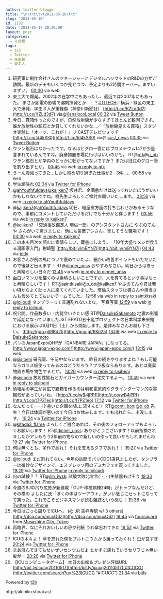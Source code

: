 ```yaml
---
author: twitter-blogger
title: "\n\t\t\t\t2011-05-16\t\t"
slug: '2011-05-16'
id: 1102
date: '2011-05-17 20:30:00'
layout: post
categories:
  - 未分類
tags:
  - t2b
  - Twitter
  - 未来館
  - 東工大
---
```


<div xmlns:georss="http://www.georss.org/georss">

1.  <span><span>研究室に制作会社さんのマネージャーとデジタルハリウッドのR&Dの方がご訪問。最新のデモもいくつか見せつつ、予定よりも2時間オーバー。まずいまずい。</span> <span>[<span>00:00</span>](http://twitter.com/o_ob/status/70081253717721088) <span>via web</span></span></span>
2.  <span><span>東工大で爆発。2002年の在学中にもあったし、最近では2007年にもあった。 まさか節電の影響で溶剤揮発とか…！？[#TITECH](http://twitter.com/search?q=%23TITECH "#TITECH")／横浜・緑区の東工大で爆発、学生３人が重軽傷（神奈川新聞社） [http://t.co/KZLd3d7](http://t.co/KZLd3d7) via@[KanalocoLocal](http://twitter.com/KanalocoLocal "KanalocoLocal")</span> <span>[<span>00:32</span>](http://twitter.com/o_ob/status/70089309256028160) <span>via [Tweet Button](http://twitter.com/tweetbutton)</span></span></span>
3.  <span><span>今日、霧箱作ったのですが、自然放射線が少なすぎてほとんど観測できず。誰か放射性の鉱石とか貸してくれないかな…／「放射線見える霧箱」スタジオ実験に「オーッ、これが！」 J-CASTテレビウォッチ [http://t.co/Id4kSS0](http://t.co/Id4kSS0) via@[jcast_news](http://twitter.com/jcast_news "jcast_news")</span> <span>[<span>00:35</span>](http://twitter.com/o_ob/status/70089893564526592) <span>via [Tweet Button](http://twitter.com/tweetbutton)</span></span></span>
4.  <span><span>ウラン鉱石はなかったです。なるほどグロー管にはプロメチウム147が少量含まれているんですね。廃棄物置き場に行けばいいのかも。 RT@[gtk](http://twitter.com/gtk "gtk")@[o_ob](http://twitter.com/o_ob "o_ob") ウラン鉱石とか学内のどっかに転がってないですか？ または旧式のグロー管を割り出すとか。</span> <span>[<span>00:45</span>](http://twitter.com/o_ob/status/70092432062156800) <span>via web</span> [in reply to gtk](http://twitter.com/gtk/status/70090451528581120)</span></span>
5.  <span><span>うーん腹減ってきた…しかし締め切り過ぎた仕事が2－3件…。</span> <span>[<span>00:58</span>](http://twitter.com/o_ob/status/70095857801895937) <span>via web</span></span></span>
6.  <span><span>学生頑張れ</span> <span>[<span>02:34</span>](http://twitter.com/o_ob/status/70119930070188032) <span>via [Twitter for iPhone](http://twitter.com/#!/download/iphone)</span></span></span>
7.  <span><span>@[ahYouthfuldays](http://twitter.com/ahYouthfuldays "ahYouthfuldays")@[kajiken7](http://twitter.com/kajiken7 "kajiken7") 坂井君、企画書だけは送っておいたほうがいいかもしれないですね。梶先生よろしくご検討お願いいたします。</span> <span>[<span>03:56</span>](http://twitter.com/o_ob/status/70140461821599744) <span>via web</span> [in reply to ahYouthfuldays](http://twitter.com/ahYouthfuldays/status/70139090435190784)</span></span>
8.  <span><span>@[kajiken7](http://twitter.com/kajiken7 "kajiken7")@[ahYouthfuldays](http://twitter.com/ahYouthfuldays "ahYouthfuldays") 明日、経産省方面の打ち合わせがあるそうなので、事前にコメントしていただけるだけでも十分かと存じます！</span> <span>[<span>03:56</span>](http://twitter.com/o_ob/status/70140656873517056) <span>via web</span> [in reply to kajiken7](http://twitter.com/kajiken7/status/70140009075847168)</span></span>
9.  <span><span>@[kajiken7](http://twitter.com/kajiken7 "kajiken7") 「交通事故鑑定人 環倫一郎」のアシスタントさんに やぶのてんや さんがいて驚きました。他にも豪華アシさん。楽しそうな職場です！</span> <span>[<span>04:30</span>](http://twitter.com/o_ob/status/70149011646054400) <span>via web</span> [in reply to kajiken7](http://twitter.com/kajiken7/status/70144675155148800)</span></span>
10.  <span><span>この本も目次を読むに素晴らしい、蔵書にしよう。 「10年大盛りメシが食える漫画家入門」樹崎聖 [http://bit.ly/mBYN7l](http://bit.ly/mBYN7l)</span> <span>[<span>04:43</span>](http://twitter.com/o_ob/status/70152463939928064) <span>via [bitly](http://bit.ly)</span></span></span>
11.  <span><span>お客さんが例の馬について褒めていたよ、細かい改善ポイントもいただいたので後ほど伝えます！ RT@[dinner_unss](http://twitter.com/dinner_unss "dinner_unss") おやすみなさい。明日からはきっと素晴らしい日々だ</span> <span>[<span>12:45</span>](http://twitter.com/o_ob/status/70273681305239552) <span>via web</span> [in reply to dinner_unss](http://twitter.com/dinner_unss/status/70151221679357952)</span></span>
12.  <span><span>面白いマンガを描くのは素晴らしいことですが、人を育てるという事はもっと素晴らしいです！ RT@[saintkisaki](http://twitter.com/saintkisaki "saintkisaki")@[o_ob](http://twitter.com/o_ob "o_ob")@[kajiken7](http://twitter.com/kajiken7 "kajiken7") やぶのてんや君は若い頃からよく助っ人に来てくれていました。環倫スタッフは梶さんや担当さんも含めてとてもいいチームでした。</span> <span>[<span>12:58</span>](http://twitter.com/o_ob/status/70276885564764161) <span>via web</span> [in reply to saintkisaki](http://twitter.com/saintkisaki/status/70184371415560192)</span></span>
13.  <span><span>@[loiloudi](http://twitter.com/loiloudi "loiloudi") タンブラーって普通割れないよな。 写真写真</span> <span>[<span>12:59</span>](http://twitter.com/o_ob/status/70277158131601408) <span>via web</span> [in reply to loiloudi](http://twitter.com/loiloudi/status/70150799367479296)</span></span>
14.  <span><span>祝公開。作品数多い！内覧会いきたい感 RT@[DaisukeSakamoto](http://twitter.com/DaisukeSakamoto "DaisukeSakamoto") 地震の影響で延期になっていましたJST ERATO五十嵐プロジェクトの日本科学未来館における展示は6月11日（土）から開始します。是非みなさんお越し下さい。 [http://goo.gl/RKd25](http://goo.gl/RKd25)</span> <span>[<span>13:09</span>](http://twitter.com/o_ob/status/70279693936496640) <span>via web</span> [in reply to DaisukeSakamoto](http://twitter.com/DaisukeSakamoto/status/70252853867974656)</span></span>
15.  <span><span>パリのJapanExpoのHPが「GANBARE JAPAN」になってる。 [http://www.japan-expo.com/](http://www.japan-expo.com/)</span> <span>[<span>13:15</span>](http://twitter.com/o_ob/status/70281352695644160) <span>via web</span></span></span>
16.  <span><span>@[sisibeni](http://twitter.com/sisibeni "sisibeni") 研究室、午前中ならいます。 昨日の続きやりますよね？もし可能ならガラス板使ってみるのはどうだろう？プラ板ならあります。あとは廃棄物置き場を物色するとか。</span> <span>[<span>13:26</span>](http://twitter.com/o_ob/status/70284003655168000) <span>via web</span> [in reply to sisibeni](http://twitter.com/sisibeni/status/69936063736582144)</span></span>
17.  <span><span>@[sisibeni](http://twitter.com/sisibeni "sisibeni") 放射性鉱石とガイガーカウンター注文するよー。</span> <span>[<span>13:49</span>](http://twitter.com/o_ob/status/70289771355836416) <span>via web</span> [in reply to sisibeni](http://twitter.com/sisibeni/status/70286516726939648)</span></span>
18.  <span><span>情報系の学生が背広で霧箱を作るのは明和電気的やグラインダーマン的な雰囲気があっていいね。 [http://t.co/wB4jPPf](http://t.co/wB4jPPf) [http://t.co/t7PZ1eo](http://t.co/t7PZ1eo)</span> <span>[<span>17:12</span>](http://twitter.com/o_ob/status/70340903092502528) <span>via [Twitter for iPhone](http://twitter.com/#!/download/iphone)</span></span></span>
19.  <span><span>なんだってーー!? 書いた企画をMLに流すんだ！ RT@[conti_bon](http://twitter.com/conti_bon "conti_bon"):@[o_ob](http://twitter.com/o_ob "o_ob") 先生！今日は体調が悪いので今日はお休みします…でも出れたら、出没します。</span> <span>[<span>19:24</span>](http://twitter.com/o_ob/status/70374159833763840) <span>via [Twitter for iPhone](http://twitter.com/#!/download/iphone)</span></span></span>
20.  <span><span>@[kitada3_flame](http://twitter.com/kitada3_flame "kitada3_flame") よろしくご機会あれば、その後のフォローアップもよろしくお願いします！ RT@[dinner_unss](http://twitter.com/dinner_unss "dinner_unss"): ありがとうございます！以前指摘されましたがアレももう2年前の物なので新しいの作って良いかもしれませんね</span> <span>[<span>19:27</span>](http://twitter.com/o_ob/status/70374799200886784) <span>via [Twitter for iPhone](http://twitter.com/#!/download/iphone)</span></span></span>
21.  <span><span>何は無くとも、多作であれ！ それを支えるタフであれ！！</span> <span>[<span>19:27</span>](http://twitter.com/o_ob/status/70374952062304256) <span>via [Twitter for iPhone](http://twitter.com/#!/download/iphone)</span></span></span>
22.  <span><span>@[loiloudi](http://twitter.com/loiloudi "loiloudi") まだ割れてない。今年の訪問でパリCDG1店見ましたが、タンブラーは微妙なデザインで、エスプレッソ用のデミカフェを買ってきました。</span> <span>[<span>19:29</span>](http://twitter.com/o_ob/status/70375384679591937) <span>via [Twitter for iPhone](http://twitter.com/#!/download/iphone)</span> [in reply to loiloudi](http://twitter.com/loiloudi/status/70374559114727424)</span></span>
23.  <span><span>何の試験？？ RT@[nin_iwsk](http://twitter.com/nin_iwsk "nin_iwsk"): 試験大敗北宣言(´･_･`)生殖器もげそう</span> <span>[<span>19:33</span>](http://twitter.com/o_ob/status/70376453992222720) <span>via [Twitter for iPhone](http://twitter.com/#!/download/iphone)</span></span></span>
24.  <span><span>今週のBJ中吊り広告が新連載「GUY-移植病棟24時」がトップなんだけど、その横の よしたに氏「ぼくの体はツーアウト」がいい感じにセットになってて笑った。これでこそビジネスマンが読む雑誌という感じ！</span> <span>[<span>19:38</span>](http://twitter.com/o_ob/status/70377670885654528) <span>via [Twitter for iPhone](http://twitter.com/#!/download/iphone)</span></span></span>
25.  <span><span>今日はこっち周りでICUへ。 (@ JR 吉祥寺駅 w/ 3 others) [http://4sq.com/muxO6z](http://4sq.com/muxO6z)</span> <span>[<span>19:45</span>](http://twitter.com/o_ob/status/70379286053388288) <span>via [foursquare](http://foursquare.com)</span> from [Musashino City, Tokyo<span></span>](http://maps.google.com/maps?q=35.7031918,139.5796679)</span></span>
26.  <span><span>再臨界、なにそれおいしいの＠夕刊紙 うわ傘忘れてきた</span> <span>[<span>19:52</span>](http://twitter.com/o_ob/status/70381088991756288) <span>via [Twitter for iPhone](http://twitter.com/#!/download/iphone)</span></span></span>
27.  <span><span>ICUの木々よ！ 傘を忘れた僕をプルトニウムから護っておくれ！ 虫が良すぎ</span> <span>[<span>20:24</span>](http://twitter.com/o_ob/status/70389168504717313) <span>via [Twitter for iPhone](http://twitter.com/#!/download/iphone)</span></span></span>
28.  <span><span>まあ飛んできてもせいぜいセシウムだよ とかずぶ濡れでいうセリフじゃ無い 髪がー</span> <span>[<span>20:26</span>](http://twitter.com/o_ob/status/70389669933756416) <span>via [Twitter for iPhone](http://twitter.com/#!/download/iphone)</span></span></span>
29.  <span><span>【ICUコンピュータゲーム】 本日の出席＆プレゼン評価URL [http://bit.ly/icucg20110517](http://bit.ly/icucg20110517)[#ICUCG](http://twitter.com/search?q=%23ICUCG "#ICUCG")</span> <span>[<span>21:34</span>](http://twitter.com/o_ob/status/70406779959390208) <span>via [bitly](http://bit.ly)</span></span></span>

</div>

Powered by [t2b](http://t2b.utilz.jp/)

<div>http://akihiko.shirai.as/</div>